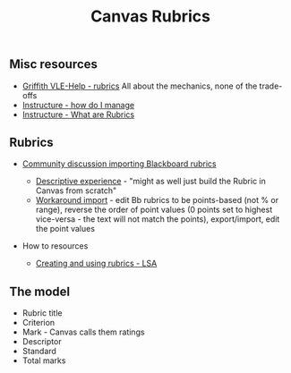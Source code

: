 ﻿---
backlinks:
- title: Design
  url: /memex/sense/Design/design.html
title: Canvas Rubrics
---
## Misc resources

- [Griffith VLE-Help - rubrics](https://www.griffith.edu.au/vle-help/staff/marking-and-feedback/rubrics)
  All about the mechanics, none of the trade-offs
- [Instructure - how do I manage ](https://community.canvaslms.com/t5/Instructor-Guide/How-do-I-manage-rubrics-in-a-course/ta-p/1017)
- [Instructure - What are Rubrics](https://community.canvaslms.com/t5/Canvas-Basics-Guide/What-are-Rubrics/ta-p/35)


## Rubrics

- [Community discussion importing Blackboard rubrics](https://community.canvaslms.com/t5/LMS-Migration-Strategies/Blackboard-rubrics-imported-into-Canvas/ba-p/106640)

  - [Descriptive experience](https://community.canvaslms.com/t5/LMS-Migration-Strategies/Blackboard-rubrics-imported-into-Canvas/bc-p/106649/highlight/true#M151) - "might as well just build the Rubric in Canvas from scratch"
  - [Workaround import](https://community.canvaslms.com/t5/LMS-Migration-Strategies/Blackboard-rubrics-imported-into-Canvas/bc-p/106650/highlight/true#M152) - edit Bb rubrics to be points-based (not % or range), reverse the order of point values (0 points set to highest vice-versa - the text will not match the points), export/import, edit the point values

- How to resources
  - [Creating and using rubrics - LSA](https://lsa.umich.edu/technology-services/news-events/all-news/teaching-tip-of-the-week/creating-and-using-rubrics-in-canvas.html)


## The model

- Rubric title
- Criterion
- Mark - Canvas calls them ratings
- Descriptor
- Standard
- Total marks